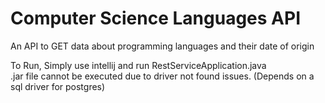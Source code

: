 # Computer Science Languages API

An API to GET data about programming languages and their date of origin

To Run, Simply use intellij and run RestServiceApplication.java <br />
.jar file cannot be executed due to driver not found issues. (Depends on a sql driver for postgres)